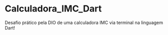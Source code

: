 # Calculadora_IMC_Dart

Desafio prático pela DIO de uma calculadora IMC via terminal na linguagem Dart!

